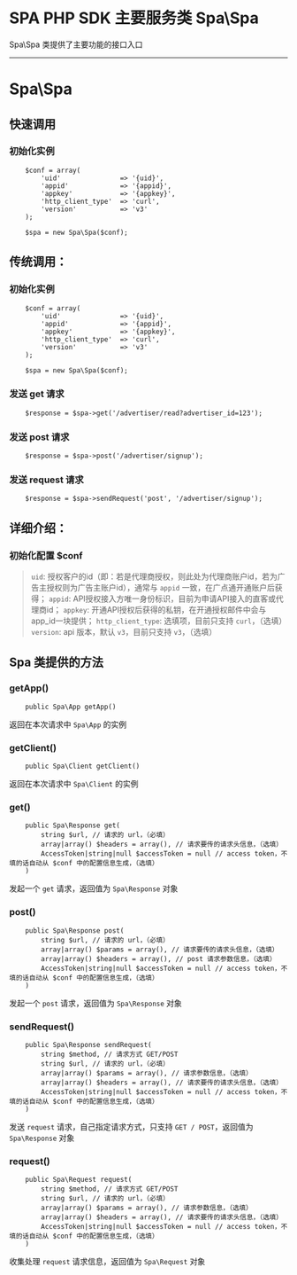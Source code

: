 # SPA PHP SDK 主要服务类 Spa\Spa

Spa\Spa 类提供了主要功能的接口入口

---

# Spa\Spa

## 快速调用

### 初始化实例

```
    $conf = array(
        'uid'               => '{uid}',
        'appid'             => '{appid}',
        'appkey'            => '{appkey}',
        'http_client_type'  => 'curl',
        'version'           => 'v3'
    );

    $spa = new Spa\Spa($conf);
```

## 传统调用：

### 初始化实例

```
    $conf = array(
        'uid'               => '{uid}',
        'appid'             => '{appid}',
        'appkey'            => '{appkey}',
        'http_client_type'  => 'curl',
        'version'           => 'v3'
    );

    $spa = new Spa\Spa($conf);
```

### 发送 get 请求

```
    $response = $spa->get('/advertiser/read?advertiser_id=123');
```

### 发送 post 请求

```
    $response = $spa->post('/advertiser/signup');
```

### 发送 request 请求

```
    $response = $spa->sendRequest('post', '/advertiser/signup');
```

## 详细介绍：

### 初始化配置 $conf

> `uid`: 授权客户的id（即：若是代理商授权，则此处为代理商账户id，若为广告主授权则为广告主账户id），通常与 `appid` 一致，在广点通开通账户后获得；
> `appid`: API授权接入方唯一身份标识，目前为申请API接入的直客或代理商id；
> `appkey`: 开通API授权后获得的私钥，在开通授权邮件中会与app_id一块提供；
> `http_client_type`: 选填项，目前只支持 `curl`，（选填）
> `version`: api 版本，默认 `v3`，目前只支持 `v3`，（选填）

## Spa 类提供的方法

### getApp()

```
    public Spa\App getApp()
```

返回在本次请求中 `Spa\App` 的实例

### getClient()

```
    public Spa\Client getClient()
```

返回在本次请求中 `Spa\Client` 的实例

### get()

```
    public Spa\Response get(
        string $url, // 请求的 url，（必填）
        array|array() $headers = array(), // 请求要传的请求头信息，（选填）
        AccessToken|string|null $accessToken = null // access token，不填的话自动从 $conf 中的配置信息生成，（选填）
    )
```

发起一个 `get` 请求，返回值为 `Spa\Response` 对象

### post()

```
    public Spa\Response post(
        string $url, // 请求的 url，（必填）
        array|array() $params = array(), // 请求要传的请求头信息，（选填）
        array|array() $headers = array(), // post 请求参数信息，（选填）
        AccessToken|string|null $accessToken = null // access token，不填的话自动从 $conf 中的配置信息生成，（选填）
    )
```

发起一个 `post` 请求，返回值为 `Spa\Response` 对象

### sendRequest()

```
    public Spa\Response sendRequest(
        string $method, // 请求方式 GET/POST
        string $url, // 请求的 url，（必填）
        array|array() $params = array(), // 请求参数信息，（选填）
        array|array() $headers = array(), // 请求要传的请求头信息，（选填）
        AccessToken|string|null $accessToken = null // access token，不填的话自动从 $conf 中的配置信息生成，（选填）
    )
```

发送 `request` 请求，自己指定请求方式，只支持 `GET / POST`，返回值为 `Spa\Response` 对象

### request()

```
    public Spa\Request request(
        string $method, // 请求方式 GET/POST
        string $url, // 请求的 url，（必填）
        array|array() $params = array(), // 请求参数信息，（选填）
        array|array() $headers = array(), // 请求要传的请求头信息，（选填）
        AccessToken|string|null $accessToken = null // access token，不填的话自动从 $conf 中的配置信息生成，（选填）
    )
```

收集处理 `request` 请求信息，返回值为 `Spa\Request` 对象
